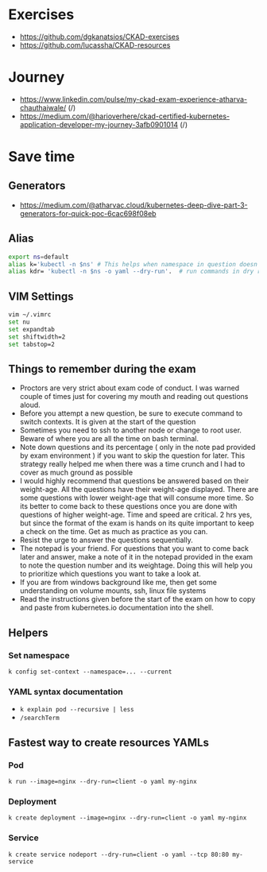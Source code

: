 # Exercises

- https://github.com/dgkanatsios/CKAD-exercises
- https://github.com/lucassha/CKAD-resources

# Journey

- https://www.linkedin.com/pulse/my-ckad-exam-experience-atharva-chauthaiwale/ (/)
- https://medium.com/@harioverhere/ckad-certified-kubernetes-application-developer-my-journey-3afb0901014 (/)

# Save time

## Generators

- https://medium.com/@atharvac.cloud/kubernetes-deep-dive-part-3-generators-for-quick-poc-6cac698f08eb

## Alias

```sh
export ns=default
alias k='kubectl -n $ns' # This helps when namespace in question doesn't have a friendly name 
alias kdr= 'kubectl -n $ns -o yaml --dry-run'.  # run commands in dry run mode and generate yaml.
```

## VIM Settings

```sh
vim ~/.vimrc
set nu
set expandtab
set shiftwidth=2
set tabstop=2
```

## Things to remember during the exam

- Proctors are very strict about exam code of conduct. I was warned couple of times just for covering my mouth and reading out questions aloud.
- Before you attempt a new question, be sure to execute command to switch contexts. It is given at the start of the question
- Sometimes you need to ssh to another node or change to root user. Beware of where you are all the time on bash terminal.
- Note down questions and its percentage ( only in the note pad provided by exam environment ) if you want to skip the question for later. This strategy really helped me when there was a time crunch and I had to cover as much ground as possible 
- I would highly recommend that questions be answered based on their weight-age. All the questions have their weight-age displayed. There are some questions with lower weight-age that will consume more time. So its better to come back to these questions once you are done with questions of higher weight-age.
Time and speed are critical. 2 hrs yes, but since the format of the exam is hands on its quite important to keep a check on the time. Get as much as practice as you can.
- Resist the urge to answer the questions sequentially.
- The notepad is your friend. For questions that you want to come back later and answer, make a note of it in the notepad provided in the exam to note the question number and its weightage. Doing this will help you to prioritize which questions you want to take a look at.
- If you are from windows background like me, then get some understanding on volume mounts, ssh, linux file systems
- Read the instructions given before the start of the exam on how to copy and paste from kubernetes.io documentation into the shell.

## Helpers

### Set namespace

`k config set-context --namespace=... --current`

### YAML syntax documentation
* `k explain pod --recursive | less`
* `/searchTerm`

## Fastest way to create resources YAMLs

### Pod
`k run --image=nginx --dry-run=client -o yaml my-nginx`

### Deployment
`k create deployment --image=nginx --dry-run=client -o yaml my-nginx`

### Service
`k create service nodeport --dry-run=client -o yaml --tcp 80:80 my-service`

